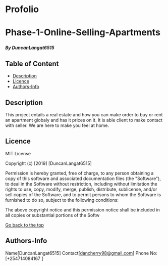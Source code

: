 # Profolio
# Phase-1-Online-Selling-Apartments
### 
##### By DuncanLangat6515
## Table of Content
+ [Description](#Description)
+ [Licence](#Licence)
+ [Authors-Info](#Authors-Info)

## Description 
<p>This project entails a real estate and how you can make order to buy or rent an apartment globaly and has it prices on it. It is able  client to make contact with seller. We are here to make you feel at home. </p>

## Licence
MIT License

Copyright (c) [2019] [DuncanLangat6515]

Permission is hereby granted, free of charge, to any person obtaining a copy of this software and associated documentation files (the "Software"), to deal in the Software without restriction, including without limitation the rights to use, copy, modify, merge, publish, distribute, sublicense, and/or sell copies of the Software, and to permit persons to whom the Software is furnished to do so, subject to the following conditions:

The above copyright notice and this permission notice shall be included in all copies or substantial portions of the Softw

[Go back to the top](#Phase-1-Online-Selling-Apartments)

## Authors-Info
Name[DuncanLangat6515]
Contact[dancherry98@gmail.com]
Phone No:[+254714084167 ]